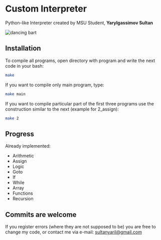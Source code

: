 # Custom Interpreter
Python-like Interpreter created by MSU Student, **Yarylgassimov Sultan**

![dancing bart](https://i.pinimg.com/originals/dd/1f/32/dd1f323f313cf721f8fd2a2857116059.gif)

## Installation

To compile all programs, open directory with program and write the next code in your bash:

```bash
make
```
If you want to compile only main program, type:
```bash
make main
```
If you want to compile particular part of the first three programs use the construction similar to the next (example for 2_assign):
```bash
make 2
```

## Progress

Already implemented:
* Arithmetic
* Assign
* Logic
* Goto
* If
* While
* Array
* Functions
* Recursion

## Commits are welcome
If you register errors (where they are not supposed to be) you are free to change my code, or contact me via e-mail: sultanyaril@gmail.com

